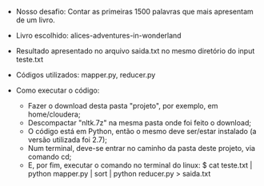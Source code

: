 
* Nosso desafio:  Contar as primeiras 1500 palavras que mais apresentam de um livro.

* Livro escolhido: alices-adventures-in-wonderland

* Resultado apresentado no arquivo saida.txt no mesmo diretório do input teste.txt

* Códigos utilizados: mapper.py, reducer.py

* Como executar o código:
	- Fazer o download desta pasta "projeto", por exemplo, em home/cloudera;
	- Descompactar "nltk.7z" na mesma pasta onde foi feito o download;
	- O código está em Python, então o mesmo deve ser/estar instalado (a versão utilizada foi 2.7);
	- Num terminal, deve-se entrar no caminho da pasta deste projeto, via comando cd;
	- E, por fim, executar o comando no terminal do linux: $ cat teste.txt | python mapper.py | sort | python reducer.py > saida.txt	
